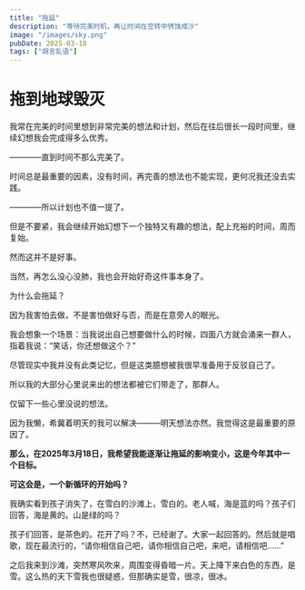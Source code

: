 ```yaml
---
title: "拖延"
description: "等待完美时机，再让时间在空转中锈蚀成沙"
image: "/images/sky.png"
pubDate: 2025-03-18
tags: ["胡言乱语"]
---
```




# 拖到地球毁灭

我常在完美的时间里想到非常完美的想法和计划，然后在往后很长一段时间里，继续幻想我会完成得多么优秀。

————直到时间不那么完美了。

时间总是最重要的因素，没有时间，再完善的想法也不能实现，更何况我还没去实践。

————所以计划也不值一提了。

但是不要紧，我会继续开始幻想下一个独特又有趣的想法，配上充裕的时间，周而复始。

然而这并不是好事。

当然，再怎么没心没肺，我也会开始好奇这件事本身了。

为什么会拖延？

因为我害怕去做，不是害怕做好与否，而是在意旁人的眼光。

我会想象一个场景：当我说出自己想要做什么的时候，四面八方就会涌来一群人，指着我说：“笑话，你还想做这个？”

尽管现实中我并没有此类记忆，但是这类臆想被我很早准备用于反驳自己了。

所以我的大部分心里说来出的想法都被它们带走了，那群人。

仅留下一些心里没说的想法。

因为我懒，希冀着明天的我可以解决———明天想法亦然。我觉得这是最重要的原因了。

**那么，在2025年3月18日，我希望我能逐渐让拖延的影响变小，这是今年其中一个目标。**

**可这会是，一个新循环的开始吗？**

我确实看到孩子消失了，在雪白的沙滩上，雪白的。老人喊，海是蓝的吗？孩子们回答，海是黄的。山是绿的吗？

孩子们回答，是茶色的。花开了吗？不，已经谢了。大家一起回答的。然后就是唱歌，现在最流行的，“请你相信自己吧，请你相信自己吧，来吧，请相信吧......”

之后我来到沙滩，突然寒风吹来，周围变得昏暗一片。天上降下来白色的东西，是雪。这么热的天下雪我也很疑惑，但那确实是雪，很凉，很冰。


